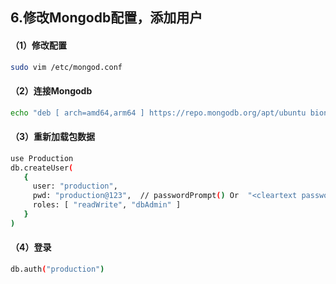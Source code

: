 ## 6.修改Mongodb配置，添加用户
#### （1）修改配置
```bash
sudo vim /etc/mongod.conf
```
#### （2）连接Mongodb
```bash
echo "deb [ arch=amd64,arm64 ] https://repo.mongodb.org/apt/ubuntu bionic/mongodb-org/5.0 multiverse" | sudo tee /etc/apt/sources.list.d/mongodb-org-5.0.list
```
#### （3）重新加载包数据
```bash
use Production
db.createUser(
   {
     user: "production",
     pwd: "production@123",  // passwordPrompt() Or  "<cleartext password>"
     roles: [ "readWrite", "dbAdmin" ]
   }
)
```
#### （4）登录
```bash
db.auth("production")
```
